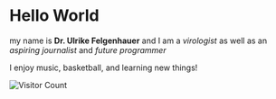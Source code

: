 # Hello World 

my name is **Dr. Ulrike Felgenhauer** and I am a *virologist* as well as an *aspiring journalist* and *future programmer*

I enjoy music, basketball, and learning new things!

![Visitor Count](https://profile-counter.glitch.me/{ufelgen}/count.svg)
